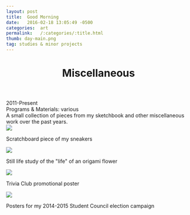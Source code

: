 ```yaml
---
layout: post
title:  Good Morning
date:   2016-02-18 13:05:49 -0500
categories:  art
permalink:   /:categories/:title.html
thumb: day-main.png
tag: studies & minor projects
---
```


<div class="description">
	<header class="post-header">
    <h1 class="post-title" itemprop="name headline">Miscellaneous</h1>
  </header>
	<div class="details">
		2011-Present
		<br>
		Programs & Materials: various
		<br>
	</div>
A small collection of pieces from my sketchbook and other miscellaneous work over the past years.


</div>
<div class="images">
	<img src="http://orig08.deviantart.net/cee4/f/2014/060/b/0/sneaks_by_xexultau-d78gjfv.jpg">
	<p>Scratchboard piece of my sneakers</p>
	<img src="http://orig00.deviantart.net/896e/f/2013/152/6/3/life_of_a_flower_by_xrabbii_luvx-d67giud.jpg">
	<p>Still life study of the "life" of an origami flower</p>
	<img src="http://other00.deviantart.net/daa2/o/2014/201/a/6/a6dfc077bbe5314db379ae4b5077f3aa.png">
	<p>Trivia Club promotional poster</p>
	<img src="http://orig11.deviantart.net/25f8/f/2015/203/4/8/3_by_eexie-d92c67y.png">
	<p>Posters for my 2014-2015 Student Council election campaign</p>
</div>

<!-- {% highlight ruby %}
def print_hi(name)
  puts "Hi, #{name}"
end
print_hi('Tom')
#=> prints 'Hi, Tom' to STDOUT.
{% endhighlight %} -->

